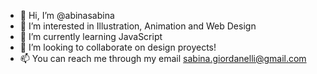 - 👋 Hi, I’m @abinasabina
- 👀 I’m interested in Illustration, Animation and Web Design
- 🌱 I’m currently learning JavaScript
- 💞️ I’m looking to collaborate on design proyects!
- 📫 You can reach me through my email sabina.giordanelli@gmail.com

<!---
abinasabina/abinasabina is a ✨ special ✨ repository because its `README.md` (this file) appears on your GitHub profile.
You can click the Preview link to take a look at your changes.
--->
